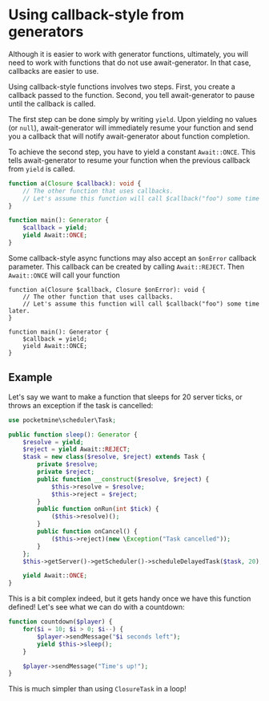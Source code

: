 # Using callback-style from generators
Although it is easier to work with generator functions,
ultimately, you will need to work with functions that do not use await-generator.
In that case, callbacks are easier to use.

Using callback-style functions involves two steps.
First, you create a callback passed to the function.
Second, you tell await-generator to pause until the callback is called.

The first step can be done simply by writing `yield`.
Upon yielding no values (or `null`),
await-generator will immediately resume your function
and send you a callback that will notify await-generator about function completion.

To achieve the second step, you have to yield a constant `Await::ONCE`.
This tells await-generator to resume your function
when the previous callback from `yield` is called.

```php
function a(Closure $callback): void {
	// The other function that uses callbacks.
	// Let's assume this function will call $callback("foo") some time later.
}

function main(): Generator {
	$callback = yield;
	yield Await::ONCE;
}
```

Some callback-style async functions may also accept an `$onError` callback parameter.
This callback can be created by calling `Await::REJECT`.
Then `Await::ONCE` will call your function 

```
function a(Closure $callback, Closure $onError): void {
	// The other function that uses callbacks.
	// Let's assume this function will call $callback("foo") some time later.
}

function main(): Generator {
	$callback = yield;
	yield Await::ONCE;
}
```

## Example
Let's say we want to make a function that sleeps for 20 server ticks,
or throws an exception if the task is cancelled:

```php
use pocketmine\scheduler\Task;

public function sleep(): Generator {
	$resolve = yield;
	$reject = yield Await::REJECT;
	$task = new class($resolve, $reject) extends Task {
		private $resolve;
		private $reject;
		public function __construct($resolve, $reject) {
			$this->resolve = $resolve;
			$this->reject = $reject;
		}
		public function onRun(int $tick) {
			($this->resolve)();
		}
		public function onCancel() {
			($this->reject)(new \Exception("Task cancelled"));
		}
	};
	$this->getServer()->getScheduler()->scheduleDelayedTask($task, 20);

	yield Await::ONCE;
}
```

This is a bit complex indeed, but it gets handy once we have this function defined!
Let's see what we can do with a countdown:

```php
function countdown($player) {
	for($i = 10; $i > 0; $i--) {
		$player->sendMessage("$i seconds left");
		yield $this->sleep();
	}

	$player->sendMessage("Time's up!");
}
```

This is much simpler than using `ClosureTask` in a loop!
